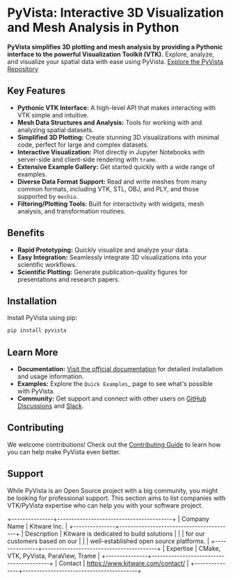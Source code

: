 # PyVista: Interactive 3D Visualization and Mesh Analysis in Python

**PyVista simplifies 3D plotting and mesh analysis by providing a Pythonic interface to the powerful Visualization Toolkit (VTK).**  Explore, analyze, and visualize your spatial data with ease using PyVista.  [Explore the PyVista Repository](https://github.com/pyvista/pyvista)

## Key Features

*   **Pythonic VTK Interface:** A high-level API that makes interacting with VTK simple and intuitive.
*   **Mesh Data Structures and Analysis:**  Tools for working with and analyzing spatial datasets.
*   **Simplified 3D Plotting:**  Create stunning 3D visualizations with minimal code, perfect for large and complex datasets.
*   **Interactive Visualization:**  Plot directly in Jupyter Notebooks with server-side and client-side rendering with `trame`.
*   **Extensive Example Gallery:**  Get started quickly with a wide range of examples.
*   **Diverse Data Format Support:** Read and write meshes from many common formats, including VTK, STL, OBJ, and PLY, and those supported by `meshio`.
*   **Filtering/Plotting Tools:** Built for interactivity with widgets, mesh analysis, and transformation routines.

## Benefits

*   **Rapid Prototyping:** Quickly visualize and analyze your data.
*   **Easy Integration:** Seamlessly integrate 3D visualizations into your scientific workflows.
*   **Scientific Plotting:** Generate publication-quality figures for presentations and research papers.

## Installation

Install PyVista using pip:

```bash
pip install pyvista
```

## Learn More

*   **Documentation:** [Visit the official documentation](http://docs.pyvista.org/) for detailed installation and usage information.
*   **Examples:**  Explore the  `Quick Examples`_ page to see what's possible with PyVista.
*   **Community:**  Get support and connect with other users on [GitHub Discussions](https://github.com/pyvista/pyvista/discussions) and [Slack](https://communityinviter.com/apps/pyvista/pyvista).

## Contributing

We welcome contributions!  Check out the [Contributing Guide](https://github.com/pyvista/pyvista/blob/main/CONTRIBUTING.rst) to learn how you can help make PyVista even better.

## Support

While PyVista is an Open Source project with a big community, you might be looking for professional support.
This section aims to list companies with VTK/PyVista expertise who can help you with your software project.

+---------------+-----------------------------------------+
| Company Name  | Kitware Inc.                            |
+---------------+-----------------------------------------+
| Description   | Kitware is dedicated to build solutions |
|               | for our customers based on our          |
|               | well-established open source platforms. |
+---------------+-----------------------------------------+
| Expertise     | CMake, VTK, PyVista, ParaView, Trame    |
+---------------+-----------------------------------------+
| Contact       | https://www.kitware.com/contact/        |
+---------------+-----------------------------------------+
